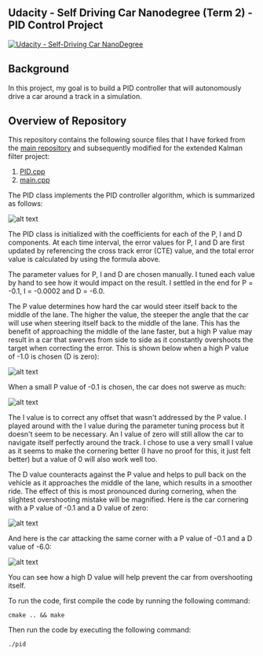 ## Udacity - Self Driving Car Nanodegree (Term 2) - PID Control Project
[![Udacity - Self-Driving Car NanoDegree](https://s3.amazonaws.com/udacity-sdc/github/shield-carnd.svg)](http://www.udacity.com/drive)

Background
---
In this project, my goal is to build a PID controller that will autonomously drive a car around a track in a simulation.

Overview of Repository
---
This repository contains the following source files that I have forked from the [main repository](https://github.com/udacity/CarND-PID-Control-Project) and subsequently modified for the extended Kalman filter project:

1.  [PID.cpp](https://github.com/MartinKan/CarND-PID-Control-Project/blob/master/src/PID.cpp)
1.  [main.cpp](https://github.com/MartinKan/CarND-PID-Control-Project/blob/master/src/main.cpp)

The PID class implements the PID controller algorithm, which is summarized as follows:

![alt text](https://github.com/MartinKan/arND-PID-Control-Project/blob/master/PID_formula.jpg)

The PID class is initialized with the coefficients for each of the P, I and D components.  At each time interval, the error values for P, I and D are first updated by referencing the cross track error (CTE) value, and the total error value is calculated by using the formula above.  

The parameter values for P, I and D are chosen manually. I tuned each value by hand to see how it would impact on the result.  I settled in the end for P = -0.1, I = -0.0002 and D = -6.0.

The P value determines how hard the car would steer itself back to the middle of the lane.  The higher the value, the steeper the angle that the car will use when steering itself back to the middle of the lane.  This has the benefit of approaching the middle of the lane faster, but a high P value may result in a car that swerves from side to side as it constantly overshoots the target when correcting the error.  This is shown below when a high P value of -1.0 is chosen (D is zero):

![alt text](https://github.com/MartinKan/arND-PID-Control-Project/blob/master/HighP.gif)

When a small P value of -0.1 is chosen, the car does not swerve as much:

![alt text](https://github.com/MartinKan/arND-PID-Control-Project/blob/master/LowP.gif)

The I value is to correct any offset that wasn't addressed by the P value.  I played around with the I value during the parameter tuning process but it doesn't seem to be necessary.  An I value of zero will still allow the car to navigate itself perfectly around the track.  I chose to use a very small I value as it seems to make the cornering better (I have no proof for this, it just felt better) but a value of 0 will also work well too.

The D value counteracts against the P value and helps to pull back on the vehicle as it approaches the middle of the lane, which results in a smoother ride.  The effect of this is most pronounced during cornering, when the slightest overshooting mistake will be magnified.  Here is the car cornering with a P value of -0.1 and a D value of zero:

![alt text](https://github.com/MartinKan/arND-PID-Control-Project/blob/master/LowPZeroD.gif)

And here is the car attacking the same corner with a P value of -0.1 and a D value of -6.0:

![alt text](https://github.com/MartinKan/arND-PID-Control-Project/blob/master/LowPHighD.gif)

You can see how a high D value will help prevent the car from overshooting itself.

To run the code, first compile the code by running the following command:

	cmake .. && make

Then run the code by executing the following command:

	./pid